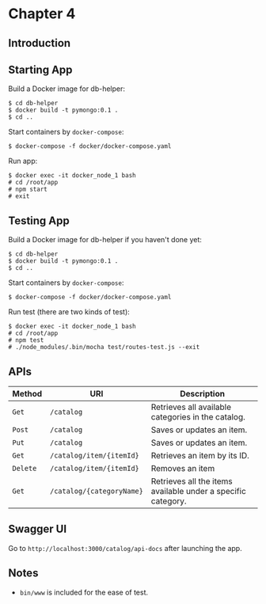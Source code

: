 # Chapter 4

## Introduction

## Starting App

Build a Docker image for db-helper:

```
$ cd db-helper
$ docker build -t pymongo:0.1 .
$ cd ..
```

Start containers by `docker-compose`:

```
$ docker-compose -f docker/docker-compose.yaml 
```

Run app:

```
$ docker exec -it docker_node_1 bash
# cd /root/app
# npm start
# exit
```

## Testing App

Build a Docker image for db-helper if you haven't done yet:

```
$ cd db-helper
$ docker build -t pymongo:0.1 .
$ cd ..
```

Start containers by `docker-compose`:

```
$ docker-compose -f docker/docker-compose.yaml 
```

Run test (there are two kinds of test):

```
$ docker exec -it docker_node_1 bash
# cd /root/app
# npm test
# ./node_modules/.bin/mocha test/routes-test.js --exit
```


## APIs

| Method   | URI                       | Description                                                  |
|----------|---------------------------|--------------------------------------------------------------|
| `Get`    | `/catalog`                | Retrieves all available categories in the catalog.           |
| `Post`   | `/catalog`                | Saves or updates an item.                                    |
| `Put`    | `/catalog`                | Saves or updates an item.                                    |
| `Get`    | `/catalog/item/{itemId}`  | Retrieves an item by its ID.                                 |
| `Delete` | `/catalog/item/{itemId}`  | Removes an item                                              |
| `Get`    | `/catalog/{categoryName}` | Retrieves all the items available under a specific category. |


## Swagger UI

Go to `http://localhost:3000/catalog/api-docs` after launching the app.


## Notes

* `bin/www` is included for the ease of test.
